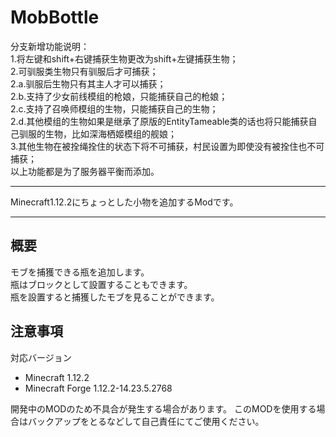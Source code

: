 MobBottle
===

分支新增功能说明：  
1.将左键和shift+右键捕获生物更改为shift+左键捕获生物；  
2.可驯服类生物只有驯服后才可捕获；  
2.a.驯服后生物只有其主人才可以捕获；  
2.b.支持了少女前线模组的枪娘，只能捕获自己的枪娘；  
2.c.支持了召唤师模组的生物，只能捕获自己的生物；  
2.d.其他模组的生物如果是继承了原版的EntityTameable类的话也将只能捕获自己驯服的生物，比如深海栖姬模组的舰娘；  
3.其他生物在被拴绳拴住的状态下将不可捕获，村民设置为即使没有被拴住也不可捕获；  
以上功能都是为了服务器平衡而添加。  

---

Minecraft1.12.2にちょっとした小物を追加するModです。

---

## 概要
モブを捕獲できる瓶を追加します。  
瓶はブロックとして設置することもできます。  
瓶を設置すると捕獲したモブを見ることができます。

## 注意事項
対応バージョン
- Minecraft 1.12.2
- Minecraft Forge 1.12.2-14.23.5.2768
  
開発中のMODのため不具合が発生する場合があります。
このMODを使用する場合はバックアップをとるなどして自己責任にてご使用ください。
